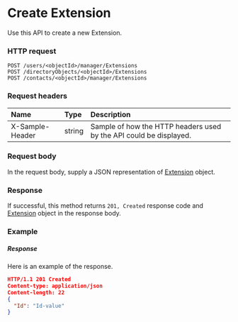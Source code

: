 # Create Extension

Use this API to create a new Extension.
### HTTP request
```http
POST /users/<objectId>/manager/Extensions
POST /directoryObjects/<objectId>/Extensions
POST /contacts/<objectId>/manager/Extensions

```
### Request headers
| Name       | Type | Description|
|:---------------|:--------|:----------|
| X-Sample-Header  | string  | Sample of how the HTTP headers used by the API could be displayed.|

### Request body
In the request body, supply a JSON representation of [Extension](../resources/extension.md) object.


### Response
If successful, this method returns `201, Created` response code and [Extension](../resources/extension.md) object in the response body.

### Example
##### Response
Here is an example of the response.
```json
HTTP/1.1 201 Created
Content-type: application/json
Content-length: 22
{
  "Id": "Id-value"
}
```

<!-- uuid: aff2dbb0-6eb1-4db2-8807-b74da3cc5e55
2015-10-12 23:28:10 UTC -->